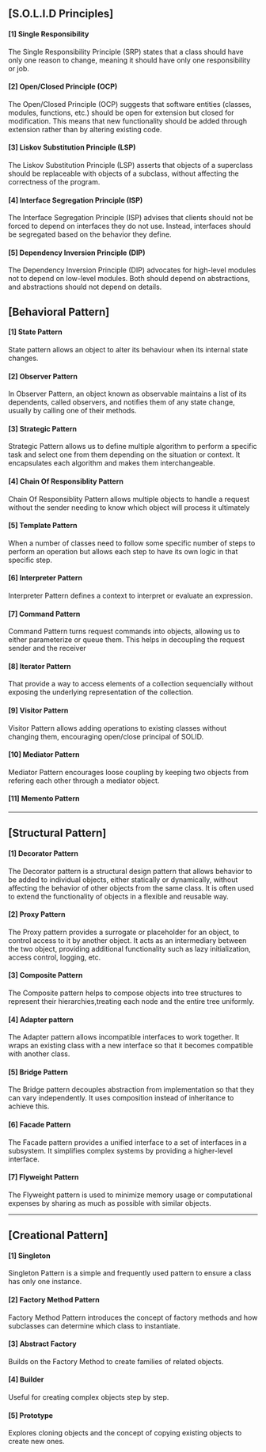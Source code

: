 
## **[S.O.L.I.D Principles]**

#### [1] Single Responsibility
The Single Responsibility Principle (SRP) states that a class should have only one reason to change, meaning it should have only one responsibility or job.

#### [2] Open/Closed Principle (OCP)
The Open/Closed Principle (OCP) suggests that software entities (classes, modules, functions, etc.) should be open for extension but closed for modification. This means that new functionality should be added through extension rather than by altering existing code.

#### [3] Liskov Substitution Principle (LSP)
The Liskov Substitution Principle (LSP) asserts that objects of a superclass should be replaceable with objects of a subclass, without affecting the correctness of the program.

#### [4] Interface Segregation Principle (ISP)
The Interface Segregation Principle (ISP) advises that clients should not be forced to depend on interfaces they do not use. Instead, interfaces should be segregated based on the behavior they define.

#### [5] Dependency Inversion Principle (DIP)
The Dependency Inversion Principle (DIP) advocates for high-level modules not to depend on low-level modules. Both should depend on abstractions, and abstractions should not depend on details.


## **[Behavioral Pattern]**

#### [1] State Pattern
State pattern allows an object to alter its behaviour when its internal state changes.

#### [2] Observer Pattern
In Observer Pattern, an object known as observable maintains a list of its dependents, called observers, and notifies them of any state change, usually by calling one of their methods.

#### [3] Strategic Pattern
Strategic Pattern allows us to define multiple algorithm to perform a specific task and select one from them depending on the situation or context. It encapsulates each algorithm and makes them interchangeable.

#### [4] Chain Of Responsiblity Pattern
Chain Of Responsiblity Pattern allows multiple objects to handle a request without the sender needing to know which object will process it ultimately

#### [5] Template Pattern
When a number of classes need to follow some specific number of steps to perform an operation but allows each step to have its own logic in that specific step.

#### [6] Interpreter Pattern
Interpreter Pattern defines a context to interpret or evaluate an expression.

#### [7] Command Pattern
Command Pattern turns request commands into objects, allowing us to either parameterize or queue them.
This helps in decoupling the request sender and the receiver

#### [8] Iterator Pattern
That provide a way to access elements of a collection sequencially without exposing the underlying
representation of the collection.

#### [9] Visitor Pattern
Visitor Pattern allows adding operations to existing classes without changing them, encouraging open/close principal of SOLID.

#### [10] Mediator Pattern
Mediator Pattern encourages loose coupling by keeping two objects from refering each other through a mediator object.

#### [11] Memento Pattern
___

## **[Structural Pattern]**
#### [1] Decorator Pattern
The Decorator pattern is a structural design pattern that allows behavior to be added to individual objects, either statically or dynamically, without affecting the behavior of other objects from the same class. It is often used to extend the functionality of objects in a flexible and reusable way.

#### [2] Proxy Pattern
The Proxy pattern provides a surrogate or placeholder for an object, to control access to it by another object. 
It acts as an intermediary between the two object, providing additional functionality 
such as lazy initialization, access control, logging, etc.

#### [3] Composite Pattern
The Composite pattern helps to compose objects into tree structures to represent their hierarchies,treating each node and the entire tree uniformly. 

#### [4] Adapter pattern
The Adapter pattern allows incompatible interfaces to work together. It wraps an existing class with a new interface so that it becomes compatible with another class.

#### [5] Bridge Pattern
The Bridge pattern decouples abstraction from implementation so that they can vary independently. It uses composition instead of inheritance to achieve this.

#### [6] Facade Pattern
The Facade pattern provides a unified interface to a set of interfaces in a subsystem. It simplifies complex systems by providing a higher-level interface.

#### [7] Flyweight Pattern
The Flyweight pattern is used to minimize memory usage or computational expenses by sharing as much as possible with similar objects.
___

## **[Creational Pattern]**
#### [1] Singleton
Singleton Pattern is a simple and frequently used pattern to ensure a class has only one instance.

#### [2] Factory Method Pattern
Factory Method Pattern introduces the concept of factory methods and how subclasses can determine which class to instantiate.

#### [3] Abstract Factory
Builds on the Factory Method to create families of related objects.

#### [4] Builder
Useful for creating complex objects step by step.

#### [5] Prototype
Explores cloning objects and the concept of copying existing objects to create new ones.